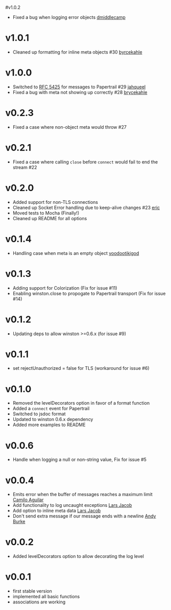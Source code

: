 #v1.0.2
- Fixed a bug when logging error objects [dmiddlecamp][7]

# v1.0.1 #
- Cleaned up formatting for inline meta objects #30 [byrcekahle][6]

# v1.0.0 #
- Switched to [RFC 5425](https://tools.ietf.org/html/rfc5424) for messages to Papertrail #29 [jahqueel][5]
- Fixed a bug with meta not showing up correctly #28 [brycekahle][6]

# v0.2.3 #
- Fixed a case where non-object meta would throw #27

# v0.2.1 #
- Fixed a case where calling `close` before `connect` would fail to end the stream #22

# v0.2.0 #
- Added support for non-TLS connections
- Cleaned up Socket Error handling due to keep-alive changes #23 [eric][4]
- Moved tests to Mocha (Finally!)
- Cleaned up README for all options

# v0.1.4 #
- Handling case when meta is an empty object [voodootikigod][3]

# v0.1.3 #
- Adding support for Colorization (Fix for issue #11)
- Enabling winston.close to propogate to Papertrail transport (Fix for issue #14)

# v0.1.2 #
- Updating deps to allow winston >=0.6.x (for issue #9)

# v0.1.1 #
- set rejectUnauthorized = false for TLS (workaround for issue #6)

# v0.1.0 #
- Removed the levelDecorators option in favor of a format function
- Added a `connect` event for Papertrail
- Switched to jsdoc format
- Updated to winston 0.6.x dependency
- Added more examples to README

# v0.0.6 #
- Handle when logging a null or non-string value, Fix for issue #5

# v0.0.4 #
- Emits error when the buffer of messages reaches a maximum limit [Camilo Aguilar][2]
- Add functionality to log uncaught exceptions [Lars Jacob][0]
- Add option to inline meta data [Lars Jacob][0]
- Don't send extra message if our message ends with a newline [Andy Burke][1]

# v0.0.2 #
- Added levelDecorators option to allow decorating the log level

# v0.0.1 #
- first stable version
- implemented all basic functions
- associations are working

[0]: https://github.com/jaclar
[1]: https://github.com/andyburke
[2]: https://github.com/c4milo
[3]: https://github.com/voodootikigod
[4]: https://github.com/eric
[5]: https://github.com/jahqueel
[6]: https://github.com/brycekahle
[7]: https://github.com/dmiddlecamp
